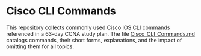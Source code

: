 # Cisco CLI Commands

This repository collects commonly used Cisco IOS CLI commands referenced in a 63-day CCNA study plan. The file [Cisco_CLI_Commands.md](Cisco_CLI_Commands.md) catalogs commands, their short forms, explanations, and the impact of omitting them for all topics.
